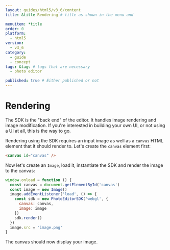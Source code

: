 ```yaml
---
layout: guides/html5/v3_6/content
title: &title Rendering # title as shown in the menu and 

menuitem: *title
order: 0
platform:
  - html5
version:
  - v3_6
category: 
  - guide
  - concept
tags: &tags # tags that are necessary
  - photo editor 

published: true # Either published or not 
---
```


# Rendering

The SDK is the "back end" of the editor. It handles image rendering and image modification. If
you're interested in building your own UI, or not using a UI at all, this is the way to go.

Rendering using the SDK requires an input image as well as a `canvas` HTML element that it should
render to. Let's create the `canvas` element first:

```html
<canvas id="canvas" />
```

Now let's create an `Image`, load it, instantiate the SDK and render the image to the canvas:

```js
window.onload = function () {
  const canvas = document.getElementById('canvas')
  const image = new Image()
  image.addEventListener('load', () => {
    const sdk = new PhotoEditorSDK('webgl', {
      canvas: canvas,
      image: image
    })
    sdk.render()
  })
  image.src = 'image.png'
}
```

The canvas should now display your image.
